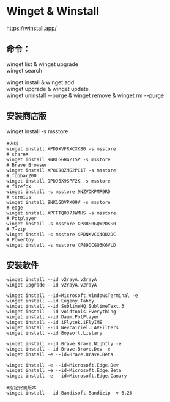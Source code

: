 # Winget & Winstall
https://winstall.app/

 ## 命令：
 winget list & winget upgrade  
 winget search  
 
 winget install & winget add   
 winget upgrade & winget update   
 winget uninstall --purge & winget remove & winget rm --purge   

## 安装商店版 
winget install  -s msstore   

```
#火绒
winget install XPDDXVFRXCXK80 -s msstore
# shareX
winget install 9NBLGGH4Z1SP -s msstore
# Brave Browser
winget install XP8C9QZMS2PC1T -s msstore
# foobar200
winget install 9PDJ8X9SPF2K -s msstore
# firefox
winget install -s msstore 9NZVDKPMR9RD
# termius
winget install 9NK1GDVPX09V -s msstore 
# edge
winget install XPFFTQ037JWMHS -s msstore 
# Potplayer
winget install -s msstore XP8BSBGQW2DKS0
# 7-zip
winget install -s msstore XPDNKVCX4QD2DC
# Powertoy
winget install -s msstore XP89DCGQ3K6VLD

```

## 安装软件

```
winget install --id v2rayA.v2rayA
winget upgrade --id v2rayA.v2rayA

winget install --id=Microsoft.WindowsTerminal -e
winget install --id Eugeny.Tabby
winget install --id SublimeHQ.SublimeText.3
winget install --id voidtools.Everything
winget install --id Daum.PotPlayer
winget install --id iFlytek.iFlyIME
winget install --id Nevcairiel.LAVFilters
winget install --id Bopsoft.Listary

winget install --id Brave.Brave.Nightly -e
winget install --id Brave.Brave.Dev -e
winget install -e --id=Brave.Brave.Beta

winget install -e --id=Microsoft.Edge.Dev 
winget install -e --id=Microsoft.Edge.Beta
winget install -e --id=Microsoft.Edge.Canary

#指定安装版本
winget install --id Bandisoft.Bandizip -v 6.26

```
